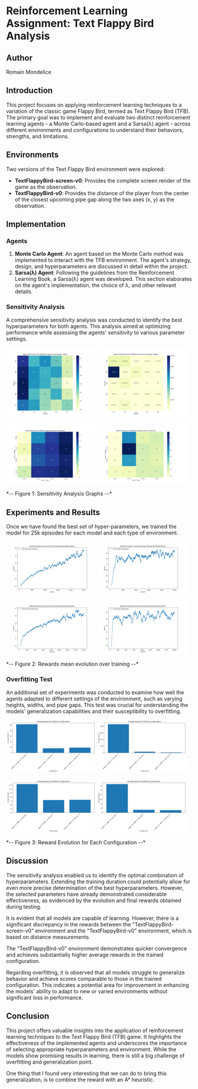 # Reinforcement Learning Assignment: Text Flappy Bird Analysis

## Author
Romain Mondelice

## Introduction
This project focuses on applying reinforcement learning techniques to a variation of the classic game Flappy Bird, termed as Text Flappy Bird (TFB). The primary goal was to implement and evaluate two distinct reinforcement learning agents - a Monte Carlo-based agent and a Sarsa(λ) agent - across different environments and configurations to understand their behaviors, strengths, and limitations.

## Environments
Two versions of the Text Flappy Bird environment were explored:
- **TextFlappyBird-screen-v0**: Provides the complete screen render of the game as the observation.
- **TextFlappyBird-v0**: Provides the distance of the player from the center of the closest upcoming pipe gap along the two axes (x, y) as the observation.

## Implementation
### Agents
1. **Monte Carlo Agent**: An agent based on the Monte Carlo method was implemented to interact with the TFB environment. The agent's strategy, design, and hyperparameters are discussed in detail within the project.
2. **Sarsa(λ) Agent**: Following the guidelines from the Reinforcement Learning Book, a Sarsa(λ) agent was developed. This section elaborates on the agent's implementation, the choice of λ, and other relevant details.

### Sensitivity Analysis
A comprehensive sensitivity analysis was conducted to identify the best hyperparameters for both agents. This analysis aimed at optimizing performance while assessing the agents' sensitivity to various parameter settings.

<p float="left">
  <img src="./reports/figures/sensitivity_analysis_mc_screen.png" width="48%" />
  <img src="./reports/figures/sensitivity_analysis_mc_dist.png" width="48%" />
</p>
<p float="left">
  <img src="./reports/figures/sensitivity_analysis_sarsa_screen.png" width="48%" />
  <img src="./reports/figures/sensitivity_analysis_sarsa_dist.png" width="48%" />
</p>
*-- Figure 1: Sensitivity Analysis Graphs --*

## Experiments and Results
Once we have found the best set of hyper-parameters, we trained the model for 25k episodes for each model and each type of environment.

<p float="left">
  <img src="./reports/figures/reward_evolution_rolling_mean_mc_screen.png" width="48%" />
  <img src="./reports/figures/reward_evolution_rolling_mean_mc_dist.png" width="48%" />
</p>
<p float="left">
  <img src="./reports/figures/reward_evolution_rolling_mean_sarsa_screen.png" width="48%" />
  <img src="./reports/figures/reward_evolution_rolling_mean_sarsa_dist.png" width="48%" />
</p>
*-- Figure 2: Rewards mean evolution over training --*

### Overfitting Test
An additional set of experiments was conducted to examine how well the agents adapted to different settings of the environment, such as varying heights, widths, and pipe gaps. This test was crucial for understanding the models' generalization capabilities and their susceptibility to overfitting.

<p float="left">
  <img src="./reports/figures/average_reward_histogram_mc_screen.png" width="48%" />
  <img src="./reports/figures/average_reward_histogram_mc_dist.png" width="48%" />
</p>
<p float="left">
  <img src="./reports/figures/average_reward_histogram_sarsa_screen.png" width="48%" />
  <img src="./reports/figures/average_reward_histogram_sarsa_dist.png" width="48%" />
</p>
*-- Figure 3: Reward Evolution for Each Configuration --*

## Discussion
The sensitivity analysis enabled us to identify the optimal combination of hyperparameters. Extending the training duration could potentially allow for even more precise determination of the best hyperparameters. However, the selected parameters have already demonstrated considerable effectiveness, as evidenced by the evolution and final rewards obtained during testing.


It is evident that all models are capable of learning. However, there is a significant discrepancy in the rewards between the "TextFlappyBird-screen-v0" environment and the "TextFlappyBird-v0" environment, which is based on distance measurements.


The "TextFlappyBird-v0" environment demonstrates quicker convergence and achieves substantially higher average rewards in the trained configuration.


Regarding overfitting, it is observed that all models struggle to generalize behavior and achieve scores comparable to those in the trained configuration. This indicates a potential area for improvement in enhancing the models' ability to adapt to new or varied environments without significant loss in performance.

## Conclusion
This project offers valuable insights into the application of reinforcement learning techniques to the Text Flappy Bird (TFB) game. It highlights the effectiveness of the implemented agents and underscores the importance of selecting appropriate hyperparameters and environment. While the models show promising results in learning, there is still a big challenge of overfitting and generalization point.

One thing that I found very interesting that we can do to bring this generalization, is to combine the reward with an A* heuristic.